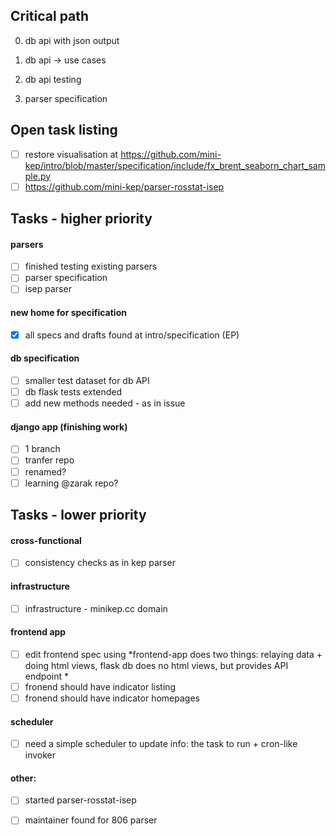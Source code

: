 Critical path
-------------

0. db api with json output

1. db api -> use cases

2. db api testing

3. parser specification



Open task listing
------------
  - [ ] restore visualisation at <https://github.com/mini-kep/intro/blob/master/specification/include/fx_brent_seaborn_chart_sample.py>
  - [ ] <https://github.com/mini-kep/parser-rosstat-isep>

Tasks - higher priority
-----------------------

#### parsers
   - [ ] finished testing existing parsers
   - [ ] parser specification
   - [ ] isep parser

#### new home for specification
   - [x] all specs and drafts found at intro/specification (EP)

#### db specification 
   - [ ] smaller test dataset for db API
   - [ ] db flask tests extended
   - [ ] add new methods needed - as in issue

#### django app (finishing work)
   - [ ] 1 branch
   - [ ] tranfer repo
   - [ ] renamed?  
   - [ ] learning @zarak repo?   

Tasks - lower priority
-----------------------

#### cross-functional
   - [ ] consistency checks as in kep parser

#### infrastructure   
   - [ ] infrastructure - minikep.cc domain
   
#### frontend app
   - [ ] edit frontend  spec using *frontend-app does two things: relaying data + doing html views, flask db does no html views, but provides API endpoint *
   - [ ] fronend should have indicator listing
   - [ ] fronend should have indicator homepages
   
#### scheduler    
   - [ ] need a simple scheduler to update info: the task to run + cron-like invoker

#### other:
   - [ ] started parser-rosstat-isep
   - [ ] maintainer found for 806 parser   

